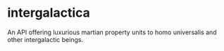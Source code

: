 # intergalactica
An API offering luxurious martian property units to homo universalis and other intergalactic beings.

